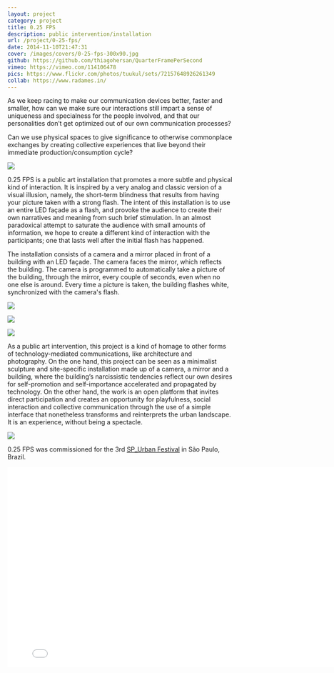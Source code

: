 ```yaml
---
layout: project
category: project
title: 0.25 FPS
description: public intervention/installation
url: /project/0-25-fps/
date: 2014-11-10T21:47:31
cover: /images/covers/0-25-fps-300x90.jpg
github: https://github.com/thiagohersan/QuarterFramePerSecond
vimeo: https://vimeo.com/114106478
pics: https://www.flickr.com/photos/tuukul/sets/72157648926261349
collab: https://www.radames.in/
---
```

As we keep racing to make our communication devices better, faster and smaller, how can we make sure our interactions still impart a sense of uniqueness and specialness for the people involved, and that our personalities don’t get optimized out of our own communication processes?

Can we use physical spaces to give significance to otherwise commonplace exchanges by creating collective experiences that live beyond their immediate production/consumption cycle?

![](s_color_img.png)

0.25 FPS is a public art installation that promotes a more subtle and physical kind of interaction. It is inspired by a very analog and classic version of a visual illusion, namely, the short-term blindness that results from having your picture taken with a strong flash. The intent of this installation is to use an entire LED façade as a flash, and provoke the audience to create their own narratives and meaning from such brief stimulation. In an almost paradoxical attempt to saturate the audience with small amounts of information, we hope to create a different kind of interaction with the participants; one that lasts well after the initial flash has happened.

The installation consists of a camera and a mirror placed in front of a building with an LED façade. The camera faces the mirror, which reflects the building. The camera is programmed to automatically take a picture of the building, through the mirror, every couple of seconds, even when no one else is around. Every time a picture is taken, the building flashes white, synchronized with the camera's flash.

![](FIESP00_tgh_01.png)

![](FIESP00_tgh_07.png)

![](s_IMG_1736.jpg)

As a public art intervention, this project is a kind of homage to other forms of technology-mediated communications, like architecture and photography. On the one hand, this project can be seen as a minimalist sculpture and site-specific installation made up of a camera, a mirror and a building, where the building’s narcissistic tendencies reflect our own desires for self-promotion and self-importance accelerated and propagated by technology. On the other hand, the work is an open platform that invites direct participation and creates an opportunity for playfulness, social interaction and collective communication through the use of a simple interface that nonetheless transforms and reinterprets the urban landscape. It is an experience, without being a spectacle.

![](FIESP00_tgh_12.png)

0.25 FPS was commissioned for the 3rd [SP_Urban Festival](http://spurban.com.br/) in São Paulo, Brazil.

<div class="video-wrapper">
    <iframe src="//player.vimeo.com/video/114106478?title=0&amp;byline=0&amp;portrait=0&amp;color=ff0179" width="800" height="449" frameborder="0" webkitallowfullscreen="" mozallowfullscreen="" allowfullscreen=""></iframe>
</div>
